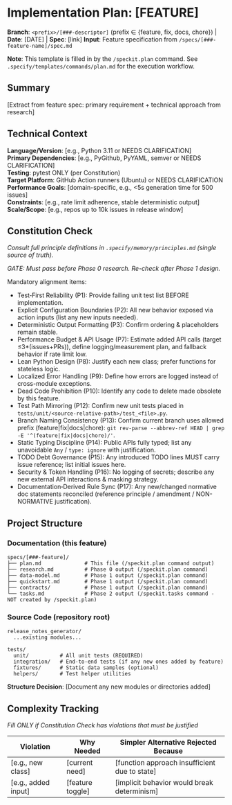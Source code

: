 # Implementation Plan: [FEATURE]

<!-- Principles: authoritative text lives in .specify/memory/principles.md; do not copy full definitions here. -->

**Branch**: `<prefix>/[###-descriptor]` (prefix ∈ {feature, fix, docs, chore}) | **Date**: [DATE] | **Spec**: [link]
**Input**: Feature specification from `/specs/[###-feature-name]/spec.md`

**Note**: This template is filled in by the `/speckit.plan` command. See `.specify/templates/commands/plan.md` for the execution workflow.

## Summary

[Extract from feature spec: primary requirement + technical approach from research]

## Technical Context

<!--
  ACTION REQUIRED: Replace the content in this section with the technical details
  for the project. The structure here is presented in advisory capacity to guide
  the iteration process.
-->

**Language/Version**: [e.g., Python 3.11 or NEEDS CLARIFICATION]  
**Primary Dependencies**: [e.g., PyGithub, PyYAML, semver or NEEDS CLARIFICATION]  
**Testing**: pytest ONLY (per Constitution)  
**Target Platform**: GitHub Action runners (Ubuntu) or NEEDS CLARIFICATION  
**Performance Goals**: [domain-specific, e.g., <5s generation time for 500 issues]  
**Constraints**: [e.g., rate limit adherence, stable deterministic output]  
**Scale/Scope**: [e.g., repos up to 10k issues in release window]

## Constitution Check

*Consult full principle definitions in `.specify/memory/principles.md` (single source of truth).* 

*GATE: Must pass before Phase 0 research. Re-check after Phase 1 design.*

Mandatory alignment items:
- Test‑First Reliability (P1): Provide failing unit test list BEFORE implementation.
- Explicit Configuration Boundaries (P2): All new behavior exposed via action inputs (list any new inputs needed).
- Deterministic Output Formatting (P3): Confirm ordering & placeholders remain stable.
- Performance Budget & API Usage (P7): Estimate added API calls (target ≤3*(issues+PRs)), define logging/measurement plan, and fallback behavior if rate limit low.
- Lean Python Design (P8): Justify each new class; prefer functions for stateless logic.
- Localized Error Handling (P9): Define how errors are logged instead of cross-module exceptions.
- Dead Code Prohibition (P10): Identify any code to delete made obsolete by this feature.
- Test Path Mirroring (P12): Confirm new unit tests placed in `tests/unit/<source-relative-path>/test_<file>.py`.
- Branch Naming Consistency (P13): Confirm current branch uses allowed prefix (feature|fix|docs|chore):
  `git rev-parse --abbrev-ref HEAD | grep -E '^(feature|fix|docs|chore)/'`.
- Static Typing Discipline (P14): Public APIs fully typed; list any unavoidable `Any` / `type: ignore` with justification.
- TODO Debt Governance (P15): Any introduced TODO lines MUST carry issue reference; list initial issues here.
- Security & Token Handling (P16): No logging of secrets; describe any new external API interactions & masking strategy.
- Documentation‑Derived Rule Sync (P17): Any new/changed normative doc statements reconciled (reference principle / amendment / NON-NORMATIVE justification).

## Project Structure

### Documentation (this feature)

```
specs/[###-feature]/
├── plan.md              # This file (/speckit.plan command output)
├── research.md          # Phase 0 output (/speckit.plan command)
├── data-model.md        # Phase 1 output (/speckit.plan command)
├── quickstart.md        # Phase 1 output (/speckit.plan command)
├── contracts/           # Phase 1 output (/speckit.plan command)
└── tasks.md             # Phase 2 output (/speckit.tasks command - NOT created by /speckit.plan)
```

### Source Code (repository root)

```
release_notes_generator/
  ...existing modules...

tests/
  unit/          # All unit tests (REQUIRED)
  integration/   # End-to-end tests (if any new ones added by feature)
  fixtures/      # Static data samples (optional)
  helpers/       # Test helper utilities
```

**Structure Decision**: [Document any new modules or directories added]

## Complexity Tracking

*Fill ONLY if Constitution Check has violations that must be justified*

| Violation | Why Needed | Simpler Alternative Rejected Because |
|-----------|------------|-------------------------------------|
| [e.g., new class] | [current need] | [function approach insufficient due to state] |
| [e.g., added input] | [feature toggle] | [implicit behavior would break determinism] |
